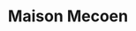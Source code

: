 ---
title: "Maison Mecoen"
url: /moissac/maison-mecoen-boulevard-camille-delthil/
shop: Bäckerei
---